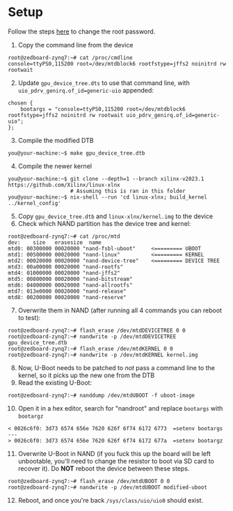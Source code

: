 # Setup

Follow the steps [here](https://github.com/xjtuecho/EBAZ4205#reset-the-root-password-of-built-in-linux)
to change the root password.

1) Copy the command line from the device
```
root@zedboard-zynq7:~# cat /proc/cmdline
console=ttyPS0,115200 root=/dev/mtdblock6 rootfstype=jffs2 noinitrd rw rootwait
```
2) Update `gpu_device_tree.dts` to use that command line, with `uio_pdrv_genirq.of_id=generic-uio` appended:
```
chosen {
    bootargs = "console=ttyPS0,115200 root=/dev/mtdblock6 rootfstype=jffs2 noinitrd rw rootwait uio_pdrv_genirq.of_id=generic-uio";
};
```
3) Compile the modified DTB
```
you@your-machine:~$ make gpu_device_tree.dtb
```
4) Compile the newer kernel
```
you@your-machine:~$ git clone --depth=1 --branch xilinx-v2023.1 https://github.com/Xilinx/linux-xlnx
                    # Assuming this is ran in this folder
you@your-machine:~$ nix-shell --run 'cd linux-xlnx; build_kernel ../kernel_config' 
```
5) Copy `gpu_device_tree.dtb` and `linux-xlnx/kernel.img` to the device
6) Check which NAND partition has the device tree and kernel:
```
root@zedboard-zynq7:~# cat /proc/mtd
dev:    size   erasesize  name
mtd0: 00300000 00020000 "nand-fsbl-uboot"     <========= UBOOT
mtd1: 00500000 00020000 "nand-linux"          <========= KERNEL
mtd2: 00020000 00020000 "nand-device-tree"    <========= DEVICE TREE
mtd3: 00a00000 00020000 "nand-rootfs"
mtd4: 01000000 00020000 "nand-jffs2"
mtd5: 00800000 00020000 "nand-bitstream"
mtd6: 04000000 00020000 "nand-allrootfs"
mtd7: 013e0000 00020000 "nand-release"
mtd8: 00200000 00020000 "nand-reserve"
```
7) Overwrite them in NAND (after running all 4 commands you can reboot to test):
```
root@zedboard-zynq7:~# flash_erase /dev/mtdDEVICETREE 0 0
root@zedboard-zynq7:~# nandwrite -p /dev/mtdDEVICETREE gpu_device_tree.dtb
root@zedboard-zynq7:~# flash_erase /dev/mtdKERNEL 0 0
root@zedboard-zynq7:~# nandwrite -p /dev/mtdKERNEL kernel.img
```
8) Now, U-Boot needs to be patched to *not* pass a command line to the kernel, so it picks up the new one from the DTB
9) Read the existing U-Boot:
```
root@zedboard-zynq7:~# nanddump /dev/mtdUBOOT -f uboot-image 
```
10) Open it in a hex editor, search for "nandroot" and replace `bootargs` with `bootargz`
```
< 0026c6f0: 3d73 6574 656e 7620 626f 6f74 6172 6773  =setenv bootargs
---
> 0026c6f0: 3d73 6574 656e 7620 626f 6f74 6172 677a  =setenv bootargz
```
11) Overwrite U-Boot in NAND (if you fuck this up the board will be left unbootable, you'll need to change the resistor to boot via SD card to recover it).
Do **NOT** reboot the device between these steps.
```
root@zedboard-zynq7:~# flash_erase /dev/mtdUBOOT 0 0
root@zedboard-zynq7:~# nandwrite -p /dev/mtdUBOOT modified-uboot
```
12) Reboot, and once you're back `/sys/class/uio/uio0` should exist.